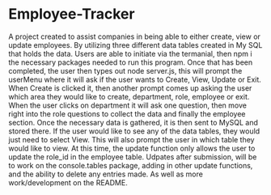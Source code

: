 # Employee-Tracker

A project created to assist companies in being able to either create, view or update employees. By utilizing three different data tables created in My SQL that holds the data. Users are able to initiate via the termanial, then npm i the necessary packages needed to run this program. Once that has been completed, the user then types out node server.js, this will prompt the userMenu where it will ask if the user wants to Create, View, Update or Exit. When Create is clicked it, then another prompt comes up asking the user which area they would like to create, department, role, employee or exit. When the user clicks on department it will ask one question, then move right into the role questions to collect the data and finally the employee section. Once the necessary data is gathered, it is then sent to MySQL and stored there. If the user would like to see any of the data tables, they would just need to select View. This will also prompt the user in which table they would like to view. At this time, the update function only allows the user to update the role_id in the employee table. 
Udpates after submission, will be to work on the console.tables package, adding in other update functions, and the ability to delete any entries made. As well as more work/development on the README. 
